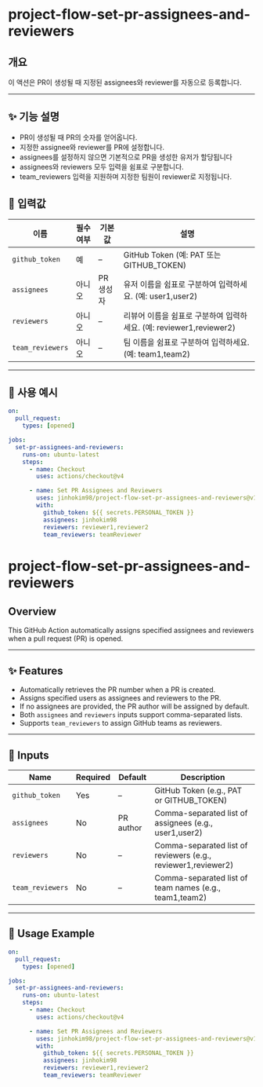# project-flow-set-pr-assignees-and-reviewers

## 개요

이 액션은 PR이 생성될 때 지정된 assignees와 reviewer를 자동으로 등록합니다.

---

## ✨ 기능 설명

- PR이 생성될 때 PR의 숫자를 얻어옵니다.
- 지정한 assignee와 reviewer를 PR에 설정합니다.
- assignees를 설정하지 않으면 기본적으로 PR을 생성한 유저가 할당됩니다
- assignees와 reviewers 모두 입력을 쉼표로 구분합니다.
- team_reviewers 입력을 지원하며 지정한 팀원이 reviewer로 지정됩니다.

## 🧾 입력값

| 이름             | 필수 여부 | 기본값    | 설명                                                                |
| ---------------- | --------- | --------- | ------------------------------------------------------------------- |
| `github_token`   | 예        | –         | GitHub Token (예: PAT 또는 GITHUB_TOKEN)                            |
| `assignees`      | 아니오    | PR 생성자 | 유저 이름을 쉼표로 구분하여 입력하세요. (예: user1,user2)           |
| `reviewers`      | 아니오    | –         | 리뷰어 이름을 쉼표로 구분하여 입력하세요. (예: reviewer1,reviewer2) |
| `team_reviewers` | 아니오    | –         | 팀 이름을 쉼표로 구분하여 입력하세요. (예: team1,team2)             |

---

## 🔁 사용 예시

```yaml
on:
  pull_request:
    types: [opened]

jobs:
  set-pr-assignees-and-reviewers:
    runs-on: ubuntu-latest
    steps:
      - name: Checkout
        uses: actions/checkout@v4

      - name: Set PR Assignees and Reviewers
        uses: jinhokim98/project-flow-set-pr-assignees-and-reviewers@v1
        with:
          github_token: ${{ secrets.PERSONAL_TOKEN }}
          assignees: jinhokim98
          reviewers: reviewer1,reviewer2
          team_reviewers: teamReviewer
```

# project-flow-set-pr-assignees-and-reviewers

## Overview

This GitHub Action automatically assigns specified assignees and reviewers when a pull request (PR) is opened.

---

## ✨ Features

- Automatically retrieves the PR number when a PR is created.
- Assigns specified users as assignees and reviewers to the PR.
- If no assignees are provided, the PR author will be assigned by default.
- Both `assignees` and `reviewers` inputs support comma-separated lists.
- Supports `team_reviewers` to assign GitHub teams as reviewers.

---

## 🧾 Inputs

| Name             | Required | Default   | Description                                                   |
| ---------------- | -------- | --------- | ------------------------------------------------------------- |
| `github_token`   | Yes      | –         | GitHub Token (e.g., PAT or GITHUB_TOKEN)                      |
| `assignees`      | No       | PR author | Comma-separated list of assignees (e.g., user1,user2)         |
| `reviewers`      | No       | –         | Comma-separated list of reviewers (e.g., reviewer1,reviewer2) |
| `team_reviewers` | No       | –         | Comma-separated list of team names (e.g., team1,team2)        |

---

## 🔁 Usage Example

```yaml
on:
  pull_request:
    types: [opened]

jobs:
  set-pr-assignees-and-reviewers:
    runs-on: ubuntu-latest
    steps:
      - name: Checkout
        uses: actions/checkout@v4

      - name: Set PR Assignees and Reviewers
        uses: jinhokim98/project-flow-set-pr-assignees-and-reviewers@v1
        with:
          github_token: ${{ secrets.PERSONAL_TOKEN }}
          assignees: jinhokim98
          reviewers: reviewer1,reviewer2
          team_reviewers: teamReviewer
```
